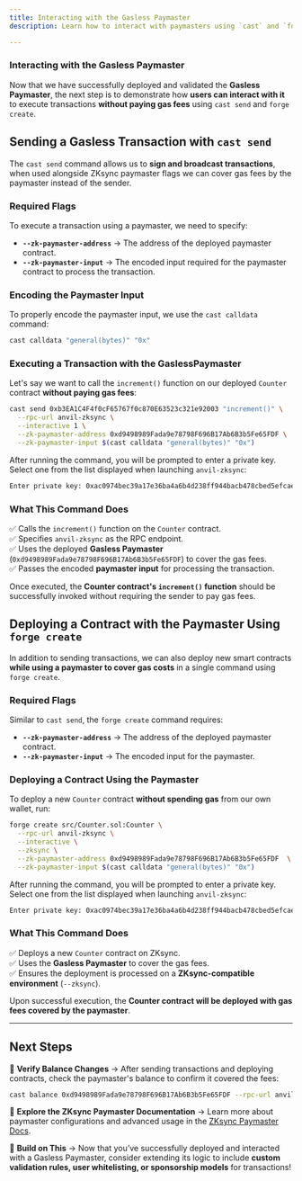 ```yaml
---
title: Interacting with the Gasless Paymaster
description: Learn how to interact with paymasters using `cast` and `forge create`.

---
```


### **Interacting with the Gasless Paymaster**  

Now that we have successfully deployed and validated the **Gasless Paymaster**, the next step is to demonstrate
how **users can interact with it** to execute transactions **without paying gas fees** using `cast send` and `forge create`.  

## **Sending a Gasless Transaction with `cast send`**  

The `cast send` command allows us to **sign and broadcast transactions**, when used alongside ZKsync paymaster flags we can
cover gas fees by the paymaster instead of the sender.

### **Required Flags**  

To execute a transaction using a paymaster, we need to specify:  

- **`--zk-paymaster-address`** → The address of the deployed paymaster contract.  
- **`--zk-paymaster-input`** → The encoded input required for the paymaster contract to process the transaction.  

### **Encoding the Paymaster Input**  

To properly encode the paymaster input, we use the `cast calldata` command:  

```sh
cast calldata "general(bytes)" "0x"
```

### **Executing a Transaction with the GaslessPaymaster**  

Let's say we want to call the `increment()` function on our deployed `Counter` contract **without paying gas fees**:  

```sh
cast send 0xb3EA1C4F4f0cF65767f0c870E63523c321e92003 "increment()" \
  --rpc-url anvil-zksync \
  --interactive 1 \
  --zk-paymaster-address 0xd9498989Fada9e78798F696B17Ab6B3b5Fe65FDF \
  --zk-paymaster-input $(cast calldata "general(bytes)" "0x")
```

After running the command, you will be prompted to enter a private key. Select one from the list displayed when launching `anvil-zksync`:  

```bash
Enter private key: 0xac0974bec39a17e36ba4a6b4d238ff944bacb478cbed5efcae784d7bf4f2ff80
```

### **What This Command Does**  
✅ Calls the `increment()` function on the `Counter` contract.  
✅ Specifies `anvil-zksync` as the RPC endpoint.  
✅ Uses the deployed **Gasless Paymaster** (`0xd9498989Fada9e78798F696B17Ab6B3b5Fe65FDF`) to cover the gas fees.  
✅ Passes the encoded **paymaster input** for processing the transaction.  

Once executed, the **Counter contract's `increment()` function** should be successfully invoked without requiring the sender to pay gas fees.

## **Deploying a Contract with the Paymaster Using `forge create`**  

In addition to sending transactions, we can also deploy new smart contracts **while using a paymaster to cover gas costs**
in a single command using `forge create`.

### **Required Flags**  

Similar to `cast send`, the `forge create` command requires:  

- **`--zk-paymaster-address`** → The address of the deployed paymaster contract.  
- **`--zk-paymaster-input`** → The encoded input for the paymaster.  

### **Deploying a Contract Using the Paymaster**  

To deploy a new `Counter` contract **without spending gas** from our own wallet, run:  

```sh
forge create src/Counter.sol:Counter \
  --rpc-url anvil-zksync \
  --interactive \
  --zksync \
  --zk-paymaster-address 0xd9498989Fada9e78798F696B17Ab6B3b5Fe65FDF  \
  --zk-paymaster-input $(cast calldata "general(bytes)" "0x")
```

After running the command, you will be prompted to enter a private key. Select one from the list displayed when launching `anvil-zksync`:  

```bash
Enter private key: 0xac0974bec39a17e36ba4a6b4d238ff944bacb478cbed5efcae784d7bf4f2ff80
```

### **What This Command Does**  
✅ Deploys a new `Counter` contract on ZKsync.  
✅ Uses the **Gasless Paymaster** to cover the gas fees.  
✅ Ensures the deployment is processed on a **ZKsync-compatible environment** (`--zksync`).  

Upon successful execution, the **Counter contract will be deployed with gas fees covered by the paymaster**.

---

## **Next Steps**  

🎯 **Verify Balance Changes** → After sending transactions and deploying contracts, check the paymaster's balance to confirm it covered the fees:  

```sh
cast balance 0xd9498989Fada9e78798F696B17Ab6B3b5Fe65FDF --rpc-url anvil-zksync | cast from-wei
```

📖 **Explore the ZKsync Paymaster Documentation** → Learn more about paymaster configurations and advanced usage in the
[ZKsync Paymaster Docs](https://docs.zksync.io/zksync-era/unique-features/paymaster).

🚀 **Build on This** → Now that you’ve successfully deployed and interacted with a Gasless Paymaster,
consider extending its logic to include **custom validation rules, user whitelisting, or sponsorship models** for transactions!
